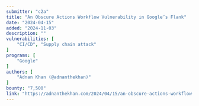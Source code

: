 ```yaml
---
submitter: "c2a"
title: "An Obscure Actions Workflow Vulnerability in Google’s Flank"
date: "2024-04-15"
added: "2024-11-03"
description: ""
vulnerabilities: [
    "CI/CD", "Supply chain attack"
]
programs: [
    "Google"
]
authors: [
    "Adnan Khan (@adnanthekhan)"
]
bounty: "7,500"
link: "https://adnanthekhan.com/2024/04/15/an-obscure-actions-workflow-vulnerability-in-googles-flank/"
---
```




